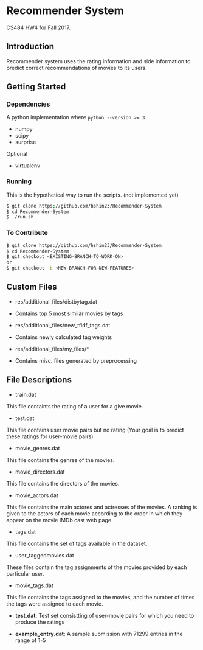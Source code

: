 # Recommender System

CS484 HW4 for Fall 2017.

## Introduction

Recommender system uses the rating information and side information to predict correct recommendations of movies to its users.

## Getting Started

### Dependencies

A python implementation where `python --version >= 3`

 - numpy
 - scipy
 - surprise
 

Optional

 - virtualenv

### Running

This is the hypothetical way to run the scripts. (not implemented yet)
  ~~~ sh
  $ git clone https;//github.com/hshin23/Recommender-System
  $ cd Recommender-System
  $ ./run.sh
  ~~~

### To Contribute

  ~~~ sh
  $ git clone https://github.com/hshin23/Recommender-System
  $ cd Recommender-System
  $ git checkout <EXISTING-BRANCH-TO-WORK-ON>
  or
  $ git checkout -b <NEW-BRANCH-FOR-NEW-FEATURES>
  ~~~

## Custom Files

 * res/additional_files/distbytag.dat

 - Contains top 5 most similar movies by tags

 * res/additional_files/new_tfidf_tags.dat

 - Contains newly calculated tag weights

 * res/additional_files/my_files/*

 - Contains misc. files generated by preprocessing

## File Descriptions

* train.dat

This file containts the rating of a user for a give movie.

* test.dat

This file contains user movie pairs but no rating (Your goal is to predict these ratings for user-movie pairs)

* movie_genres.dat

This file contains the genres of the movies.

* movie_directors.dat

This file contains the directors of the movies.

* movie_actors.dat

This file contains the main actores and actresses of the movies. A ranking is given to the actors of each movie according to the order in which  they appear on the movie IMDb cast web page.

* tags.dat

This file contains the set of tags available in the dataset.

* user_taggedmovies.dat 

These files contain the tag assignments of the movies provided by each particular user.

* movie_tags.dat

This file contains the tags assigned to the movies, and the number of times  the tags were assigned to each movie.

* **test.dat**: Test set consistting of user-movie pairs for which you need to produce the ratings

* **example_entry.dat**: A sample submission with 71299 entries in the range of 1-5
